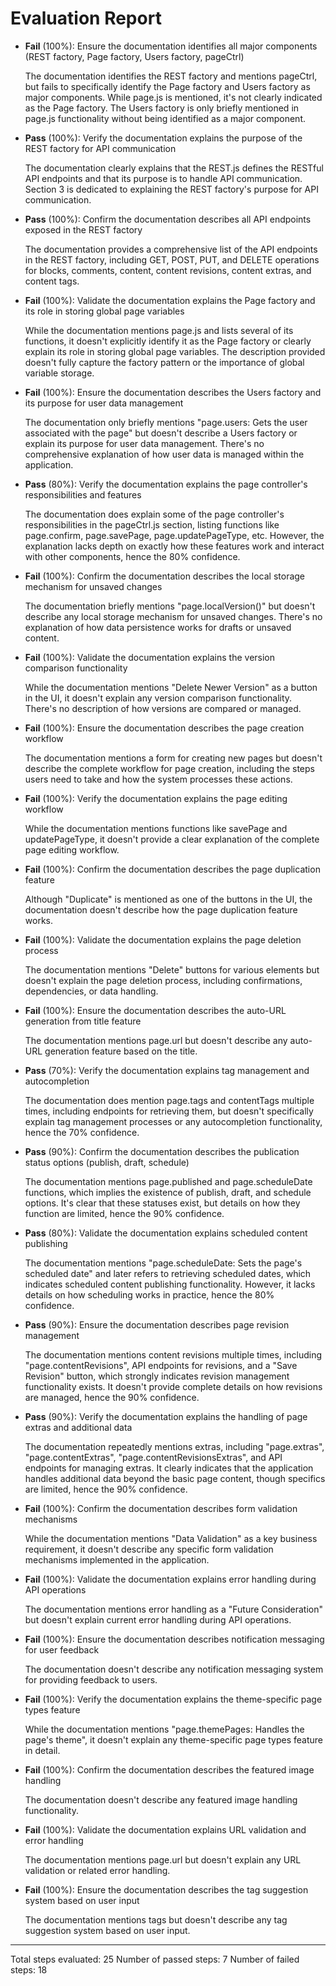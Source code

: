 # Evaluation Report

- **Fail** (100%): Ensure the documentation identifies all major components (REST factory, Page factory, Users factory, pageCtrl)

    The documentation identifies the REST factory and mentions pageCtrl, but fails to specifically identify the Page factory and Users factory as major components. While page.js is mentioned, it's not clearly indicated as the Page factory. The Users factory is only briefly mentioned in page.js functionality without being identified as a major component.

- **Pass** (100%): Verify the documentation explains the purpose of the REST factory for API communication

    The documentation clearly explains that the REST.js defines the RESTful API endpoints and that its purpose is to handle API communication. Section 3 is dedicated to explaining the REST factory's purpose for API communication.

- **Pass** (100%): Confirm the documentation describes all API endpoints exposed in the REST factory

    The documentation provides a comprehensive list of the API endpoints in the REST factory, including GET, POST, PUT, and DELETE operations for blocks, comments, content, content revisions, content extras, and content tags.

- **Fail** (100%): Validate the documentation explains the Page factory and its role in storing global page variables

    While the documentation mentions page.js and lists several of its functions, it doesn't explicitly identify it as the Page factory or clearly explain its role in storing global page variables. The description provided doesn't fully capture the factory pattern or the importance of global variable storage.

- **Fail** (100%): Ensure the documentation describes the Users factory and its purpose for user data management

    The documentation only briefly mentions "page.users: Gets the user associated with the page" but doesn't describe a Users factory or explain its purpose for user data management. There's no comprehensive explanation of how user data is managed within the application.

- **Pass** (80%): Verify the documentation explains the page controller's responsibilities and features

    The documentation does explain some of the page controller's responsibilities in the pageCtrl.js section, listing functions like page.confirm, page.savePage, page.updatePageType, etc. However, the explanation lacks depth on exactly how these features work and interact with other components, hence the 80% confidence.

- **Fail** (100%): Confirm the documentation describes the local storage mechanism for unsaved changes

    The documentation briefly mentions "page.localVersion()" but doesn't describe any local storage mechanism for unsaved changes. There's no explanation of how data persistence works for drafts or unsaved content.

- **Fail** (100%): Validate the documentation explains the version comparison functionality

    While the documentation mentions "Delete Newer Version" as a button in the UI, it doesn't explain any version comparison functionality. There's no description of how versions are compared or managed.

- **Fail** (100%): Ensure the documentation describes the page creation workflow

    The documentation mentions a form for creating new pages but doesn't describe the complete workflow for page creation, including the steps users need to take and how the system processes these actions.

- **Fail** (100%): Verify the documentation explains the page editing workflow

    While the documentation mentions functions like savePage and updatePageType, it doesn't provide a clear explanation of the complete page editing workflow.

- **Fail** (100%): Confirm the documentation describes the page duplication feature

    Although "Duplicate" is mentioned as one of the buttons in the UI, the documentation doesn't describe how the page duplication feature works.

- **Fail** (100%): Validate the documentation explains the page deletion process

    The documentation mentions "Delete" buttons for various elements but doesn't explain the page deletion process, including confirmations, dependencies, or data handling.

- **Fail** (100%): Ensure the documentation describes the auto-URL generation from title feature

    The documentation mentions page.url but doesn't describe any auto-URL generation feature based on the title.

- **Pass** (70%): Verify the documentation explains tag management and autocompletion

    The documentation does mention page.tags and contentTags multiple times, including endpoints for retrieving them, but doesn't specifically explain tag management processes or any autocompletion functionality, hence the 70% confidence.

- **Pass** (90%): Confirm the documentation describes the publication status options (publish, draft, schedule)

    The documentation mentions page.published and page.scheduleDate functions, which implies the existence of publish, draft, and schedule options. It's clear that these statuses exist, but details on how they function are limited, hence the 90% confidence.

- **Pass** (80%): Validate the documentation explains scheduled content publishing

    The documentation mentions "page.scheduleDate: Sets the page's scheduled date" and later refers to retrieving scheduled dates, which indicates scheduled content publishing functionality. However, it lacks details on how scheduling works in practice, hence the 80% confidence.

- **Pass** (90%): Ensure the documentation describes page revision management

    The documentation mentions content revisions multiple times, including "page.contentRevisions", API endpoints for revisions, and a "Save Revision" button, which strongly indicates revision management functionality exists. It doesn't provide complete details on how revisions are managed, hence the 90% confidence.

- **Pass** (90%): Verify the documentation explains the handling of page extras and additional data

    The documentation repeatedly mentions extras, including "page.extras", "page.contentExtras", "page.contentRevisionsExtras", and API endpoints for managing extras. It clearly indicates that the application handles additional data beyond the basic page content, though specifics are limited, hence the 90% confidence.

- **Fail** (100%): Confirm the documentation describes form validation mechanisms

    While the documentation mentions "Data Validation" as a key business requirement, it doesn't describe any specific form validation mechanisms implemented in the application.

- **Fail** (100%): Validate the documentation explains error handling during API operations

    The documentation mentions error handling as a "Future Consideration" but doesn't explain current error handling during API operations.

- **Fail** (100%): Ensure the documentation describes notification messaging for user feedback

    The documentation doesn't describe any notification messaging system for providing feedback to users.

- **Fail** (100%): Verify the documentation explains the theme-specific page types feature

    While the documentation mentions "page.themePages: Handles the page's theme", it doesn't explain any theme-specific page types feature in detail.

- **Fail** (100%): Confirm the documentation describes the featured image handling

    The documentation doesn't describe any featured image handling functionality.

- **Fail** (100%): Validate the documentation explains URL validation and error handling

    The documentation mentions page.url but doesn't explain any URL validation or related error handling.

- **Fail** (100%): Ensure the documentation describes the tag suggestion system based on user input

    The documentation mentions tags but doesn't describe any tag suggestion system based on user input.

---

Total steps evaluated: 25
Number of passed steps: 7
Number of failed steps: 18